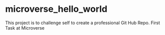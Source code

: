 # microverse_hello_world
This project is to challenge self to create a professional Git Hub Repo. First Task at Microverse
